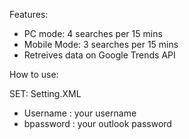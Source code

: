 Features: 
 - PC mode: 4 searches per 15 mins
 - Mobile Mode: 3 searches per 15 mins
 - Retreives data on Google Trends API

How to use:

SET:
Setting.XML
  - Username   :  your username
  - bpassword  :  your outlook password
